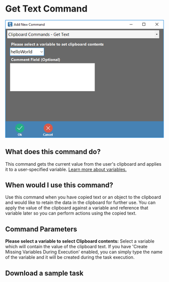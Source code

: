 <!-- TITLE: Get Text Command -->
# Get Text Command

![Clipboard Get Text](/uploads/automation-commands/clipboard-get-text.png "Clipboard Get Text")

## What does this command do?
This command gets the current value from the user's clipboard and applies it to a user-specified variable.  [Learn more about variables.](/concepts/variables)

## When would I use this command?
Use this command when you have copied text or an object to the clipboard and would like to retain the data in the clipboard for further use.  You can apply the value of the clipboard against a variable and reference that variable later so you can perform actions using the copied text.

## Command Parameters
**Please select a variable to select Clipboard contents:** Select a variable which will contain the value of the clipboard text.  If you have 'Create Missing Variables During Execution' enabled, you can simply type the name of the variable and it will be created during the task execution.

## Download a sample task
